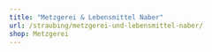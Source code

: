 ```yaml
---
title: "Metzgerei & Lebensmittel Naber"
url: /straubing/metzgerei-und-lebensmittel-naber/
shop: Metzgerei
---
```

